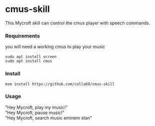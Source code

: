 # cmus-skill

This Mycroft skill can control the cmus player with speech commands.

### Requirements
  you will need a working cmus to play your music <br/><br/>
    `sudo apt install screen`<br/>
    `sudo apt install cmus`<br/>
    
### Install
  `msm install https://github.com/colla69/cmus-skill`

### Usage
  "Hey Mycroft, play my music!"  <br/>
  "Hey Mycroft, pause music!"  <br/>
  "Hey Mycroft, search music eminem stan"  <br/>
